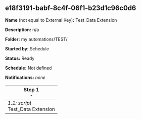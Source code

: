 ## e18f3191-babf-8c4f-06f1-b23d1c96c0d6

**Name** (not equal to External Key)**:** Test_Data Extension

**Description:** n/a

**Folder:** my automations/TEST/

**Started by:** Schedule

**Status:** Ready

**Schedule:** Not defined

**Notifications:** _none_


| Step 1<br>_<small>-</small>_ |
| --- |
| _1.1: script_<br>Test_Data Extension |
